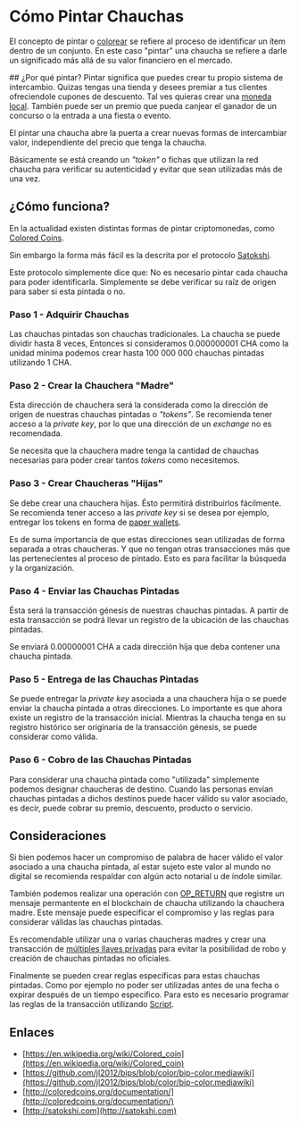 # Cómo Pintar Chauchas
El concepto de pintar o [colorear](https://es.wikipedia.org/wiki/Moneda_coloreada) se refiere al proceso de identificar
un ítem dentro de un conjunto. En este caso "pintar" una chaucha
se refiere a darle un significado más allá de su valor financiero en el mercado.

## ¿Por qué pintar?
Pintar significa que puedes crear tu propio sistema de intercambio.
Quizas tengas una tienda y desees premiar a tus clientes ofreciendole
cupones de descuento. Tal ves quieras crear una [moneda local](https://es.wikipedia.org/wiki/Moneda_local). También puede ser un premio
que pueda canjear el ganador de un concurso o la entrada a una fiesta
o evento.

El pintar una chaucha abre la puerta a crear nuevas formas de
intercambiar valor, independiente del precio que tenga la chaucha.

Básicamente se está creando un *"token"* o fichas que utilizan la red chaucha
para verificar su autenticidad y evitar que sean utilizadas más de una vez.

## ¿Cómo funciona?
En la actualidad existen distintas formas de pintar criptomonedas, 
como [Colored Coins](http://coloredcoins.org/documentation/).

Sin embargo la forma más fácil es la descrita por el protocolo [Satokshi](http://satokshi.com).

Este protocolo simplemente dice que: No es necesario pintar cada chaucha
para poder identificarla. Simplemente se debe verificar su raíz de origen
para saber si esta pintada o no.

### Paso 1 - Adquirir Chauchas
Las chauchas pintadas son chauchas tradicionales. La chaucha se puede dividir
hasta 8 veces, Entonces si consideramos 0.000000001 CHA como la unidad mínima
podemos crear hasta 100 000 000 chauchas pintadas utilizando 1 CHA.

### Paso 2 - Crear la Chauchera "Madre"
Esta dirección de chauchera será la considerada como la dirección de origen 
de nuestras chauchas pintadas o *"tokens"*. Se recomienda tener acceso
a la *private key*, por lo que una dirección de un *exchange* no es 
recomendada.

Se necesita que la chauchera madre tenga la cantidad de chauchas necesarias
para poder crear tantos *tokens* como necesitemos.

### Paso 3 - Crear Chaucheras "Hijas"
Se debe crear una chauchera hijas. Ésto permitirá distribuirlos fácilmente.
Se recomienda tener acceso a las *private key* si se desea por ejemplo, 
entregar los tokens en forma de [paper wallets](/sec).

Es de suma importancia de que estas direcciones sean utilizadas 
de forma separada a otras chaucheras. Y que no tengan otras transacciones más
que las pertenecientes al proceso de pintado. Esto es para facilitar la búsqueda
y la organización.

### Paso 4 - Enviar las Chauchas Pintadas
Ésta será la transacción génesis de nuestras chauchas pintadas. A partir 
de esta transacción se podrá llevar un registro de la ubicación de las chauchas
pintadas.

Se enviará 0.00000001 CHA a cada dirección hija que deba contener una chaucha pintada.

### Paso 5 - Entrega de las Chauchas Pintadas
Se puede entregar la *private key* asociada a una chauchera hija o se puede enviar
la chaucha pintada a otras direcciones. Lo importante es que ahora existe un registro
de la transacción inicial. Mientras la chaucha tenga en su registro histórico 
ser originaria de la transacción génesis, se puede considerar como válida.

### Paso 6 - Cobro de las Chauchas Pintadas
Para considerar una chaucha pintada como "utilizada" simplemente podemos designar
chaucheras de destino. Cuando las personas envían  chauchas pintadas a dichos destinos
puede hacer válido su valor asociado, es decir, puede cobrar su premio, descuento, 
producto o servicio.

## Consideraciones
Si bien podemos hacer un compromiso de palabra de hacer válido el valor asociado a una 
chaucha pintada, al estar sujeto este valor al mundo no digital se recomienda
respaldar con algún acto notarial u de índole similar.

También podemos realizar una operación con [OP_RETURN](https://iot.chaucha.cl) que
registre un mensaje permantente en el blockchain de chaucha utilizando la chauchera madre. Este mensaje puede especificar
el compromiso y las reglas para considerar válidas las chauchas pintadas.

Es recomendable utilizar una o varias chaucheras madres y crear una transacción
de [múltiples llaves privadas](https://en.bitcoin.it/wiki/Multisignature) para
evitar la posibilidad de robo y creación de chauchas pintadas no oficiales.

Finalmente se pueden crear reglas específicas para estas chauchas pintadas.
Como por ejemplo no poder ser utilizadas antes de una fecha o expirar después
de un tiempo específico. Para esto es necesario programar las reglas de la
transacción utilizando [Script](https://en.bitcoin.it/wiki/Script).

## Enlaces

- [https://en.wikipedia.org/wiki/Colored_coin](https://en.wikipedia.org/wiki/Colored_coin)
- [https://github.com/jl2012/bips/blob/color/bip-color.mediawiki](https://github.com/jl2012/bips/blob/color/bip-color.mediawiki)
- [http://coloredcoins.org/documentation/](http://coloredcoins.org/documentation/)
- [http://satokshi.com](http://satokshi.com)
